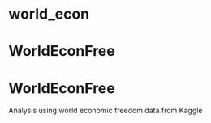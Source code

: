 # world_econ
# WorldEconFree
# WorldEconFree
Analysis using world economic freedom data from Kaggle
